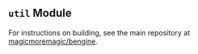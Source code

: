 ## `util` Module
For instructions on building, see the main repository at
[magicmoremagic/bengine](https://github.com/magicmoremagic/bengine).

